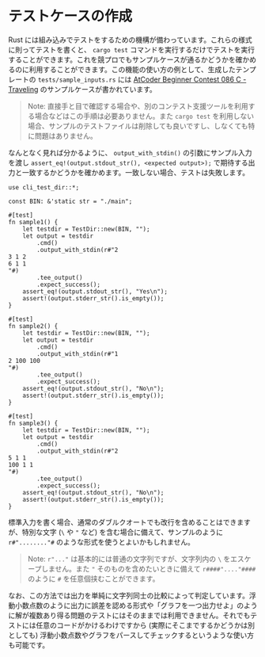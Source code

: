 <!-- -*- coding:utf-8-unix -*- -->

# テストケースの作成

Rust には組み込みでテストをするための機構が備わっています。これらの様式に則ってテストを書くと、 `cargo test` コマンドを実行するだけでテストを実行することができます。これを競プロでもサンプルケースが通るかどうかを確かめるのに利用することができます。この機能の使い方の例として、生成したテンプレートの `tests/sample_inputs.rs` には [AtCoder Beginner Contest 086 C - Traveling](https://atcoder.jp/contests/abc086/tasks/arc089_a) のサンプルケースが書かれています。

> Note: 直接手と目で確認する場合や、別のコンテスト支援ツールを利用する場合などはこの手順は必要ありません。また `cargo test` を利用しない場合、サンプルのテストファイルは削除しても良いですし、しなくても特に問題はありません。

なんとなく見れば分かるように、 `output_with_stdin()` の引数にサンプル入力を渡し `assert_eq!(output.stdout_str(), <expected output>);` で期待する出力と一致するかどうかを確かめます。一致しない場合、テストは失敗します。

```rust,ignore
use cli_test_dir::*;

const BIN: &'static str = "./main";

#[test]
fn sample1() {
    let testdir = TestDir::new(BIN, "");
    let output = testdir
        .cmd()
        .output_with_stdin(r#"2
3 1 2
6 1 1
"#)
        .tee_output()
        .expect_success();
    assert_eq!(output.stdout_str(), "Yes\n");
    assert!(output.stderr_str().is_empty());
}

#[test]
fn sample2() {
    let testdir = TestDir::new(BIN, "");
    let output = testdir
        .cmd()
        .output_with_stdin(r#"1
2 100 100
"#)
        .tee_output()
        .expect_success();
    assert_eq!(output.stdout_str(), "No\n");
    assert!(output.stderr_str().is_empty());
}

#[test]
fn sample3() {
    let testdir = TestDir::new(BIN, "");
    let output = testdir
        .cmd()
        .output_with_stdin(r#"2
5 1 1
100 1 1
"#)
        .tee_output()
        .expect_success();
    assert_eq!(output.stdout_str(), "No\n");
    assert!(output.stderr_str().is_empty());
}
```

標準入力を書く場合、通常のダブルクオートでも改行を含めることはできますが、特別な文字 (`\` や `"` など) を含む場合に備えて、サンプルのように `r#"........"#` のような形式を使うとよいかもしれません。

> Note: `r"..."` は基本的には普通の文字列ですが、文字列内の `\` をエスケープしません。また `"` そのものを含めたいときに備えて `r####"...."####` のように `#` を任意個挟むことができます。

なお、この方法では出力を単純に文字列同士の比較によって判定しています。浮動小数点数のように出力に誤差を認める形式や「グラフを一つ出力せよ」のように解が複数あり得る問題のテストにはそのままでは利用できません。それでもテストには任意のコードがかけるわけですから (実際にそこまでするかどうかは別としても) 浮動小数点数やグラフをパースしてチェックするというような使い方も可能です。
